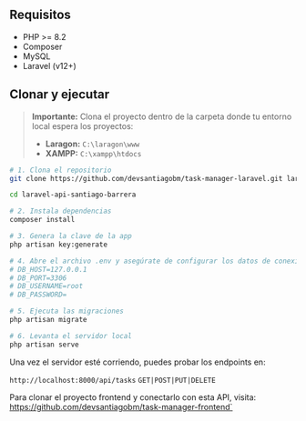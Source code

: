 ## Requisitos

- PHP >= 8.2
- Composer
- MySQL
- Laravel (v12+)

## Clonar y ejecutar

> **Importante:** Clona el proyecto dentro de la carpeta donde tu entorno local espera los proyectos:
>
> - **Laragon:** `C:\laragon\www`
> - **XAMPP:** `C:\xampp\htdocs`

```bash
# 1. Clona el repositorio
git clone https://github.com/devsantiagobm/task-manager-laravel.git laravel-api-santiago-barrera

cd laravel-api-santiago-barrera

# 2. Instala dependencias
composer install

# 3. Genera la clave de la app
php artisan key:generate

# 4. Abre el archivo .env y asegúrate de configurar los datos de conexión según tu entorno local
# DB_HOST=127.0.0.1
# DB_PORT=3306
# DB_USERNAME=root
# DB_PASSWORD=

# 5. Ejecuta las migraciones
php artisan migrate

# 6. Levanta el servidor local
php artisan serve

```

Una vez el servidor esté corriendo, puedes probar los endpoints en:

`http://localhost:8000/api/tasks`
`GET|POST|PUT|DELETE`

Para clonar el proyecto frontend y conectarlo con esta API, visita:
https://github.com/devsantiagobm/task-manager-frontend`

